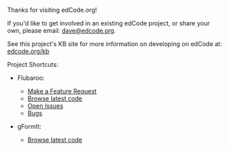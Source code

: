 Thanks for visiting edCode.org!

If you'd like to get involved in an existing edCode project, or share your own, please email: dave@edcode.org.

See this project's KB site for more information on developing on edCode at: [edcode.org/kb](http://www.edcode.org/kb)

Project Shortcuts:
  * Flubaroo:
    * [Make a Feature Request](http://code.google.com/p/edcodeorg/issues/entry?template=Feature%20request%20from%20user)
    * [Browse latest code](http://code.google.com/p/edcodeorg/source/browse/#svn%2Fflubaroo%2Ftrunk)
    * [Open Issues](http://code.google.com/p/edcodeorg/issues/list?can=2&q=label%3Aflubaroo+Type%3DEnhancement+&colspec=ID+Type+Status+Priority+Milestone+Owner+Summary&cells=tiles)
    * [Bugs](http://code.google.com/p/edcodeorg/issues/list?can=2&q=label%3Aflubaroo+Type%3DDefect+&colspec=ID+Type+Status+Priority+Milestone+Owner+Summary&cells=tiles)


  * gFormIt:
    * [Browse latest code](http://code.google.com/p/edcodeorg/source/browse/#svn%2FgFormIt%2Ftrunk)